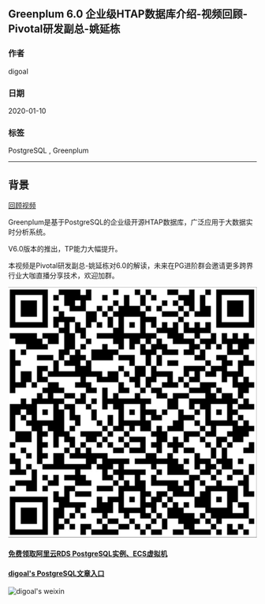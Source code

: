 ## Greenplum 6.0 企业级HTAP数据库介绍-视频回顾-Pivotal研发副总-姚延栋  
                                                                                                                 
### 作者                                                                        
digoal                                                                                                                 
                                                                                                                 
### 日期                                                                                                                 
2020-01-10                                                                                                              
                                                                                                                 
### 标签                                                                                                                 
PostgreSQL , Greenplum        
                                                                                                                 
----                                                                                                                 
                                                                                                                 
## 背景       
[回顾视频](https://yq.aliyun.com/live/1893)        
      
Greenplum是基于PostgreSQL的企业级开源HTAP数据库，广泛应用于大数据实时分析系统。  
  
V6.0版本的推出，TP能力大幅提升。  
  
本视频是Pivotal研发副总-姚延栋对6.0的解读，未来在PG进阶群会邀请更多跨界行业大咖直播分享技术，欢迎加群。  
  
![pic](../pic/dingding_pg_chat.png)    
      
#### [免费领取阿里云RDS PostgreSQL实例、ECS虚拟机](https://www.aliyun.com/database/postgresqlactivity "57258f76c37864c6e6d23383d05714ea")    
      
      
#### [digoal's PostgreSQL文章入口](https://github.com/digoal/blog/blob/master/README.md "22709685feb7cab07d30f30387f0a9ae")    
      
      
![digoal's weixin](../pic/digoal_weixin.jpg "f7ad92eeba24523fd47a6e1a0e691b59")    
  

